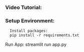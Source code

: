 ### Video Tutorial: 

### Setup Environment:       
      Install packages:
      pip install -r requirements.txt



Run App:
        streamlit run app.py
